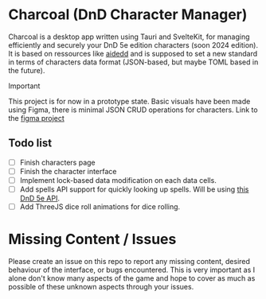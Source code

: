 # Charcoal (DnD Character Manager)
Charcoal is a desktop app written using Tauri and SvelteKit, for managing efficiently and securely your DnD 5e edition characters (soon 2024 edition).
It is based on ressources like [aidedd](https://www.aidedd.org/) and is supposed to set a new standard in terms of characters data format (JSON-based, but maybe TOML based in the future).

> [!IMPORTANT]
> This project is for now in a prototype state. Basic visuals have been made using Figma, there is minimal JSON CRUD operations for characters.
> Link to the [figma project](https://www.figma.com/design/Lg6SMWXGeaqfFrUfOFMHgN/char-manager?node-id=0-1&m=dev&t=pZM2ZPj66zXb07oF-1)

## Todo list
- [ ] Finish characters page
- [ ] Finish the character interface
- [ ] Implement lock-based data modification on each data cells.
- [ ] Add spells API support for quickly looking up spells. Will be using [this DnD 5e API](https://5e-bits.github.io/docs/tutorials).
- [ ] Add ThreeJS dice roll animations for dice rolling.

# Missing Content / Issues
Please create an issue on this repo to report any missing content, desired behaviour of the interface, or bugs encountered. This is very important as I alone don't know many aspects of the game and hope to cover as much as possible of these unknown aspects through your issues. 
